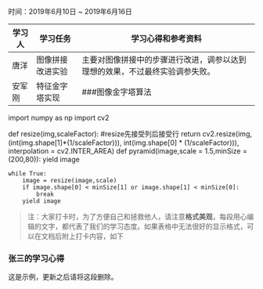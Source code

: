 时间：2019年6月10日 ~ 2019年6月16日

学习人|学习任务|学习心得和参考资料
------ | ------ | ------ 
唐洋 | 图像拼接改进实验 | 主要对图像拼接中的步骤进行改进，调参以达到理想的效果，不过最终实验调参失败。
安军刚 | 特征金字塔实现 | ###图像金字塔算法

import numpy as np
import cv2

def resize(img,scaleFactor):
    #resize先接受列后接受行
    return cv2.resize(img,(int(img.shape[1]*(1/scaleFactor))),
                            int(img.shape[0] * (1/scaleFactor))),
                      interpolation = cv2.INTER_AREA)
def pyramid(image,scale = 1.5,minSize = (200,80)):
    yield image
    
    while True:
        image = resize(image,scale)
        if image.shape[0] < minSize[1] or image.shape[1] < minSize[0]:
            break
        yield image
        
        
> 注：大家打卡时，为了方便自己和拯救他人，请注意**格式美观**，每段用心编辑的文字，都代表了我们的学习态度。如果表格中无法很好的显示格式，可以在文档后附上打卡内容，如下

### 张三的学习心得
这是示例，更新之后请将这段删除。
